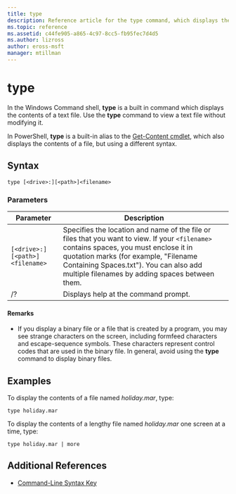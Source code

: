 ```yaml
---
title: type
description: Reference article for the type command, which displays the contents of a text file.
ms.topic: reference
ms.assetid: c44fe905-a865-4c97-8cc5-fb95fec7d4d5
ms.author: lizross
author: eross-msft
manager: mtillman
---
```


# type

In the Windows Command shell, **type** is a built in command which displays the contents of a text file. Use the **type** command to view a text file without modifying it.

In PowerShell, **type** is a built-in alias to the [Get-Content cmdlet](/powershell/module/microsoft.powershell.management/get-content), which also displays the contents of a file, but using a different syntax.

## Syntax

```
type [<drive>:][<path>]<filename>
```

### Parameters

| Parameter | Description |
|--|--|
| `[<drive>:][<path>]<filename>` | Specifies the location and name of the file or files that you want to view. If your `<filename>` contains spaces, you must enclose it in quotation marks (for example, "Filename Containing Spaces.txt"). You can also add multiple filenames by adding spaces between them. |
| /? | Displays help at the command prompt. |

#### Remarks

- If you display a binary file or a file that is created by a program, you may see strange characters on the screen, including formfeed characters and escape-sequence symbols. These characters represent control codes that are used in the binary file. In general, avoid using the **type** command to display binary files.

## Examples

To display the contents of a file named *holiday.mar*, type:

```
type holiday.mar
```

To display the contents of a lengthy file named *holiday.mar* one screen at a time, type:

```
type holiday.mar | more
```

## Additional References

- [Command-Line Syntax Key](command-line-syntax-key.md)
